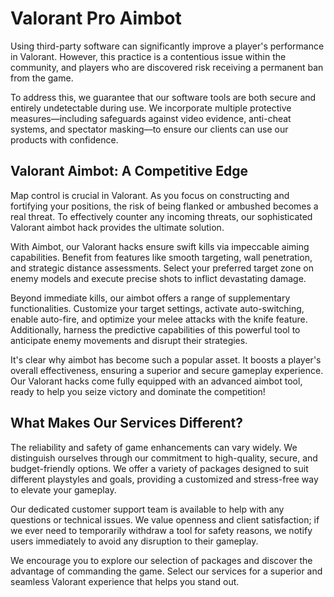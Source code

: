 # Valorant Pro Aimbot 
Using third-party software can significantly improve a player's performance in Valorant. However, this practice is a contentious issue within the community, and players who are discovered risk receiving a permanent ban from the game.

To address this, we guarantee that our software tools are both secure and entirely undetectable during use. We incorporate multiple protective measures—including safeguards against video evidence, anti-cheat systems, and spectator masking—to ensure our clients can use our products with confidence.

## Valorant Aimbot: A Competitive Edge

Map control is crucial in Valorant. As you focus on constructing and fortifying your positions, the risk of being flanked or ambushed becomes a real threat. To effectively counter any incoming threats, our sophisticated Valorant aimbot hack provides the ultimate solution.

With Aimbot, our Valorant hacks ensure swift kills via impeccable aiming capabilities. Benefit from features like smooth targeting, wall penetration, and strategic distance assessments. Select your preferred target zone on enemy models and execute precise shots to inflict devastating damage.

Beyond immediate kills, our aimbot offers a range of supplementary functionalities. Customize your target settings, activate auto-switching, enable auto-fire, and optimize your melee attacks with the knife feature. Additionally, harness the predictive capabilities of this powerful tool to anticipate enemy movements and disrupt their strategies.

It's clear why aimbot has become such a popular asset. It boosts a player's overall effectiveness, ensuring a superior and secure gameplay experience. Our Valorant hacks come fully equipped with an advanced aimbot tool, ready to help you seize victory and dominate the competition!
## What Makes Our Services Different?

The reliability and safety of game enhancements can vary widely. We distinguish ourselves through our commitment to high-quality, secure, and budget-friendly options. We offer a variety of packages designed to suit different playstyles and goals, providing a customized and stress-free way to elevate your gameplay.

Our dedicated customer support team is available to help with any questions or technical issues. We value openness and client satisfaction; if we ever need to temporarily withdraw a tool for safety reasons, we notify users immediately to avoid any disruption to their gameplay.

We encourage you to explore our selection of packages and discover the advantage of commanding the game. Select our services for a superior and seamless Valorant experience that helps you stand out.

